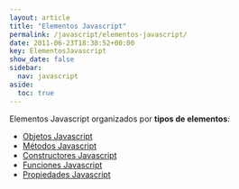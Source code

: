 ```yaml
---
layout: article
title: "Elementos Javascript"
permalink: /javascript/elementos-javascript/
date: 2011-06-23T18:38:52+00:00
key: ElementosJavascript
show_date: false
sidebar:
  nav: javascript
aside:
  toc: true
---
```


Elementos Javascript organizados por **tipos de elementos**: 

<ul>
  <li><a href="/javascript/tag/objeto-javascript/">Objetos Javascript</a></li>
  <li><a href="/javascript/tag/metodo-javascript/">Métodos Javascript</a></li>
  <li><a href="/javascript/tag/constructor-javascript/">Constructores Javascript</a></li>
  <li><a href="/javascript/tag/funcion-javascript/">Funciones Javascript</a></li>
  <li><a href="/javascript/tag/propiedad-javascript/">Propiedades Javascript</a></li>
</ul>